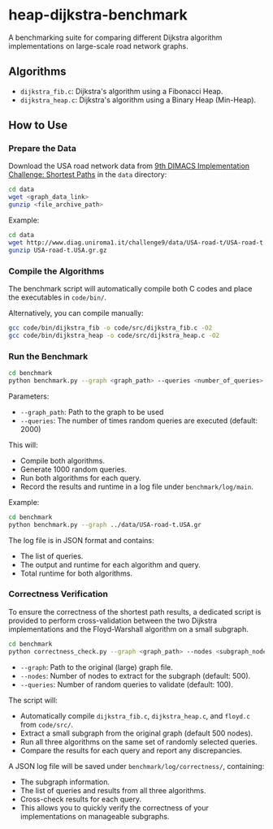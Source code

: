 # heap-dijkstra-benchmark

A benchmarking suite for comparing different Dijkstra algorithm implementations on large-scale road network graphs.

## Algorithms

- `dijkstra_fib.c`: Dijkstra's algorithm using a Fibonacci Heap.
- `dijkstra_heap.c`: Dijkstra's algorithm using a Binary Heap (Min-Heap).

## How to Use

### Prepare the Data

Download the USA road network data from [9th DIMACS Implementation Challenge: Shortest Paths](http://www.diag.uniroma1.it/challenge9/download.shtml) in the `data` directory:

```bash
cd data
wget <graph_data_link>
gunzip <file_archive_path>
```

Example:

```bash
cd data
wget http://www.diag.uniroma1.it/challenge9/data/USA-road-t/USA-road-t.USA.gr.gz
gunzip USA-road-t.USA.gr.gz
```

### Compile the Algorithms

The benchmark script will automatically compile both C codes and place the executables in `code/bin/`.

Alternatively, you can compile manually:

```bash
gcc code/bin/dijkstra_fib -o code/src/dijkstra_fib.c -O2
gcc code/bin/dijkstra_heap -o code/src/dijkstra_heap.c -O2
```

### Run the Benchmark

```bash
cd benchmark
python benchmark.py --graph <graph_path> --queries <number_of_queries>
```

Parameters:

- `--graph_path`: Path to the graph to be used
- `--queries`: The number of times random queries are executed (default: 2000)

This will:

- Compile both algorithms.
- Generate 1000 random queries.
- Run both algorithms for each query.
- Record the results and runtime in a log file under `benchmark/log/main`.

Example:

```bash
cd benchmark
python benchmark.py --graph ../data/USA-road-t.USA.gr
```

The log file is in JSON format and contains:

- The list of queries.
- The output and runtime for each algorithm and query.
- Total runtime for both algorithms.

### Correctness Verification

To ensure the correctness of the shortest path results, a dedicated script is provided to perform cross-validation between the two Dijkstra implementations and the Floyd-Warshall algorithm on a small subgraph.

```bash
cd benchmark
python correctness_check.py --graph <graph_path> --nodes <subgraph_node_count> --queries <number_of_queries>
```

- `--graph`: Path to the original (large) graph file.
- `--nodes`: Number of nodes to extract for the subgraph (default: 500).
- `--queries`: Number of random queries to validate (default: 100).

The script will:

- Automatically compile `dijkstra_fib.c`, `dijkstra_heap.c`, and `floyd.c` from `code/src/`.
- Extract a small subgraph from the original graph (default 500 nodes).
- Run all three algorithms on the same set of randomly selected queries.
- Compare the results for each query and report any discrepancies.

A JSON log file will be saved under `benchmark/log/correctness/`, containing:

- The subgraph information.
- The list of queries and results from all three algorithms.
- Cross-check results for each query.
- This allows you to quickly verify the correctness of your implementations on manageable subgraphs.
